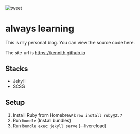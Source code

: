 ![tweet](https://github.com/kennith/blog/workflows/tweet/badge.svg)

# always learning

This is my personal blog. You can view the source code here.

The site url is https://kennith.github.io

## Stacks

- Jekyll
- SCSS

## Setup

1. Install Ruby from Homebrew `brew install ruby@2.7`
2. Run `bundle` (Install bundles)
3. Run `bundle exec jekyll serve` (--livereload)
